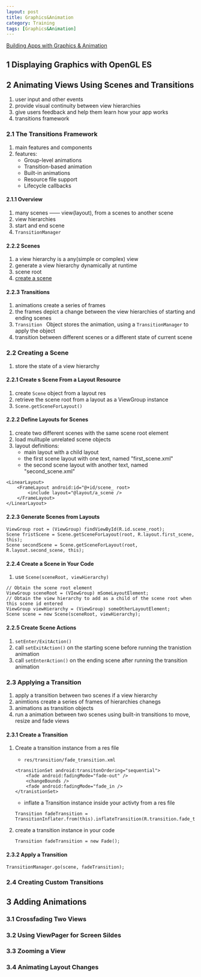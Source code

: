 ```yaml
---
layout: post
title: Graphics&Animation
category: Training
tags: [Graphics&Animation]
---
```


[Building Apps with Graphics & Animation](https://developer.android.com/training/building-graphics.html)


## 1 Displaying Graphics with OpenGL ES

## 2 Animating Views Using Scenes and Transitions
1. user input and other events
2. provide visual continuity between view hierarchies
3. give users feedback and help them learn how your app works
4. transitions framework

### 2.1 The Transitions Framework
1. main features and components
2. features: 
	* Group-level animations
	* Transition-based animation
	* Built-in animations
	* Resource file support
	* Lifecycle callbacks

#### 2.1.1 Overview
1. many scenes —— view(layout), from a scenes to another scene
2. view hierarchies
3. start and end scene
4. `TransitionManager`

#### 2.2.2 Scenes
1. a view hierarchy is a any(simple or complex) view
2. generate a view hierarchy dynamically at runtime
3. scene root 
4. [create a scene](https://developer.android.com/training/transitions/scenes.html)

#### 2.2.3 Transitions
1. animations create a series of frames
2. the frames depict a change between the view hierarchies of starting and ending scenes
3. `Transition ` Object stores the animation, using a `TransitionManager` to apply the object
4. transition between different scenes or a different state of current scene




### 2.2 Creating a Scene
1. store the state of a view hierarchy

#### 2.2.1 Create s Scene From a Layout Resource
1. create `Scene` object from a layout res
2. retrieve the scene root from a layout as a ViewGroup instance
3. `Scene.getSceneForLayout()` 

#### 2.2.2 Define Layouts for Scenes
1. create two different scenes with the same scene root element
2. load mulituple unrelated scene objects 
3. layout definitions:
	* main layout with a child layout
	* the first scene layout with one text, named "first_scene.xml"
	* the second scene layout with another text, named "second_scene.xml" 
	
```
<LinearLayout>
	<FrameLayout android:id="@+id/scene_ root>
		<include layout="@layout/a_scene />
	</FrameLayout>
</LinearLayout>

```

#### 2.2.3 Generate Scenes from Layouts

```
ViewGroup root = (ViewGroup) findViewById(R.id.scene_root);
Scene fristScene = Scene.getSceneForLayout(root, R.layout.first_scene, this);
Scene secondScene = Scene.getSceneForLayout(root, R.layout.second_scene, this);

```

#### 2.2.4 Create a Scene in Your Code
1. use `Scene(sceneRoot, viewHierarchy)`

```
// Obtain the scene root element
ViewGroup sceneRoot = (VIewGroup) mSomeLayoutElement;
// Obtain the view hierarchy to add as a child of the scene root when this scene id entered
ViewGroup viewHierarchy = (ViewGroup) someOtherLayoutElement;
Scene scene = new Scene(sceneRoot, viewHierarchy);
```

#### 2.2.5 Create Scene Actions
1. `setEnter/ExitAction()`
2. call `setExitAction()` on the starting scene before running the tranistion animation
3. call `setEnterAction()` on the ending scene after running the transition animation


### 2.3 Applying a Transition
1. apply a transition between two scenes if a view hierarchy
2. animtions create a series of frames of hierarchies chanegs
3. animations as transition objects
4. run a animation between two scenes using built-in transitions to move, resize and fade views

#### 2.3.1 Create a Transition
1. Create a transition instance from a res file
	* `res/transition/fade_transition.xml`

	```
	<transitionSet android:transitonOrdering="sequential">
		<fade android:fadingMode="fade-out" />
		<changeBounds />
		<fade android:fadingMode="fade_in />
	</tranistionSet>
	```
	
	* inflate a Transition instance inside your activty from a res file
	
	```
	Transition fadeTransition = TransitionInflater.from(this).inflateTransition(R.transition.fade_transition);
	```
	
2. create a transition instance in your code
	 
	 ``` Transition fadeTransition = new Fade(); ```
	 

#### 2.3.2 Apply a Transition


``` TransitionManager.go(scene, fadeTransition); ```

### 2.4 Creating Custom Transitions

## 3 Adding Animations
### 3.1 Crossfading Two Views
### 3.2 Using ViewPager for Screen Sildes
### 3.3 Zooming a View
### 3.4 Animating Layout Changes

